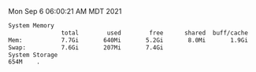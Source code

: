 Mon Sep  6 06:00:21 AM MDT 2021
```bash
System Memory
               total        used        free      shared  buff/cache   available
Mem:           7.7Gi       640Mi       5.2Gi       8.0Mi       1.9Gi       6.7Gi
Swap:          7.6Gi       207Mi       7.4Gi
System Storage
654M	.
```
